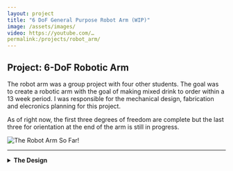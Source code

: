 ```yaml
---
layout: project
title: "6 DoF General Purpose Robot Arm (WIP)"
image: /assets/images/
video: https://youtube.com/…
permalink:/projects/robot_arm/
---
```


## Project: 6-DoF Robotic Arm
The robot arm was a group project with four other students. 
The goal was to create a robotic arm with the goal of making mixed drink to order within a 13 week period. 
I was responsible for the mechanical design, fabrication and elecronics planning for this project.

As of right now, the first three degrees of freedom are complete but the last three for orientation at the end of the arm is still in progress. 

![The Robot Arm So Far!](/assets/images/Robot-Arm.png)

---

<details>
  <summary><strong>The Design</strong></summary>

## Design Goals
The following were some goals that were determined before the design phase:
- The robot shall be compatible with ROS2
- The robot should be capable of moving from one end point to the other within one second
- The robot should be capable of holding and moving a 2 pound payload at the end of the arm
- Robot parts shall be manufacturable in house or purchaseable online
- The Robot should have a workspace of 6 feet accross

## Subsystems

The robot arm is divided into two subsystems, the positional subsystem and the orientation subsystems. Where the positional is a 3DoF articulated robot and the orientation subsystem is a quaternion wrist (WIP).

## Design Considerations for the First 3 DoF
Since the time frame was quite short, many decisions were make quickly although they may not have been the most optimal choice in hindsight. 


